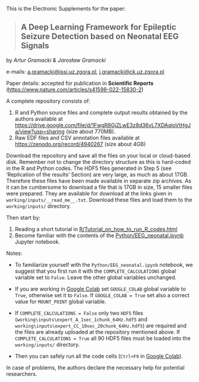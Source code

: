 This is the Electronic Supplements for the paper:

> ## A Deep Learning Framework for Epileptic Seizure Detection based on Neonatal EEG Signals ##

by *Artur Gramacki & Jarosław Gramacki*

e-mails:  a.gramacki@issi.uz.zgora.pl, j.gramacki@ck.uz.zgora.pl

Paper details: accepted for publication in **Scientific Reports** (https://www.nature.com/articles/s41598-022-15830-2)

A complete repository consists of:
1. R and Python source files and complete output results obtained by the authors available at https://drive.google.com/file/d/1FwgR8GjZLwE3z8d36vL7XDAqloVtHgJa/view?usp=sharing (size about 770MB). 
2. Raw EDF files and CSV annotation files available at https://zenodo.org/record/4940267 (size about 4GB)

Download the repository and save all the files on your local or cloud-based disk. Remember not to change the directory structure as this is hard-coded in the R and Python codes. The HDF5 files generated in Step 5 (see ‘Replication of the results’ Section) are very large, as much as about 17GB. Therefore these files have been made available in separate zip archives. As it can be cumbersome to download a file that is 17GB in size, 15 smaller files were prepared. They are available for download at the links given in `working/inputs/__read_me__.txt`. Download these files and load them to the `working/inputs/` directory.

Then start by:
1. Reading a short tutorial in [R/Tutorial_on_how_to_run_R_codes.html](https://github.com/artur-gramacki/Epileptic-Seizure-Detection/blob/main/Tutorial_on_how_to_run_R_codes.pdf)
2. Become familiar with the contents of the [Python/EEG_neonatal.ipynb](https://github.com/artur-gramacki/Epileptic-Seizure-Detection/blob/main/EEG_neonatal.ipynb) Jupyter notebook. 

Notes:
- To familiarize yourself with the `Python/EEG_neonatal.ipynb` notebook, we suggest that you first run it with the `COMPLETE_CALCULATIONS` global variable set to `False`. Leave the other global variables unchanged. 

- If you are working in [Google Colab](https://colab.research.google.com) set `GOOGLE_COLAB` global variable to `True`, otherwise set it to `False`. If `GOOGLE_COLAB = True` set also a correct value for `MOUNT_POINT` global variable.

- If `COMPLETE_CALCULATIONS = False` only two `HDF5` files (`working\inputs\expert_A_1sec_1chunk_64Hz.hdf5` and `working\inputs\expert_CC_10sec_20chunk_64Hz.hdf5`) are required and the files are already uploaded at the repository mentioned above. If `COMPLETE_CALCULATIONS = True` all 90 HDF5 files must be loaded into the `working/inputs/` directory.

- Then you can safely run all the code cells (`Ctrl+F9` in [Google Colab](https://colab.research.google.com)).

In case of problems, the authors declare the necessary help for potential researchers.
